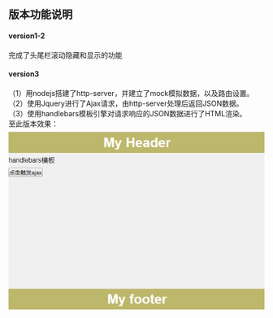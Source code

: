 ## 版本功能说明
#### version1-2
完成了头尾栏滚动隐藏和显示的功能  
#### version3
（1）用nodejs搭建了http-server，并建立了mock模拟数据，以及路由设置。   
（2）使用Jquery进行了Ajax请求，由http-server处理后返回JSON数据。  
（3）使用handlebars模板引擎对请求响应的JSON数据进行了HTML渲染。  
至此版本效果：  
![](https://github.com/SUNNERCMS/WebDemos/blob/master/2.Header%20Hide%20And%20Show/Version3/show.gif)

